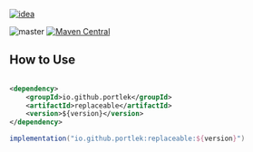 [![idea](https://www.elegantobjects.org/intellij-idea.svg)](https://www.jetbrains.com/idea/)

![master](https://github.com/portlek/replaceable/workflows/build/badge.svg)
[![Maven Central](https://img.shields.io/maven-central/v/io.github.portlek/replaceable?label=version)](https://repo1.maven.org/maven2/io/github/portlek/replaceable/)

## How to Use

```xml

<dependency>
    <groupId>io.github.portlek</groupId>
    <artifactId>replaceable</artifactId>
    <version>${version}</version>
</dependency>
```

```gradle
implementation("io.github.portlek:replaceable:${version}")
```
